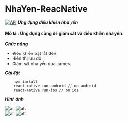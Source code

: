 # NhaYen-ReacNative
[![API](https://img.shields.io/badge/API-18%2B-brightgreen.svg?style=flat)](https://android-arsenal.com/api?level=18)
***Ứng dụng điều khiển nhà yến***
#### Mô tả : Ứng dụng dùng để giám sát và điều khiển nhà yến.
***Chức năng***
* Điều khiển bật tắt đèn
* Hiển thị lưu đồ
* Giám sát nhà yến qua camera

***Cài đặt***
```
	npm install
	react-native run-android // on android
	react-native run-ios // on ios
```

***Hình ảnh***


![alt](https://res.cloudinary.com/green-life/image/upload/c_scale,h_390,w_231/v1572052574/21/fea4a82032e3d4bd8df2.jpg)
![alt](https://res.cloudinary.com/green-life/image/upload/c_scale,h_390,w_231/v1572052574/21/22aa0b2191e277bc2ef3.jpg)  
![alt](https://res.cloudinary.com/green-life/image/upload/c_scale,h_390,w_231/v1572052574/21/7be5966c0cafeaf1b3be.jpg)
![alt](https://res.cloudinary.com/green-life/image/upload/c_scale,h_390,w_231/v1572052534/21/0d7901f19b327d6c2423.jpg)  

